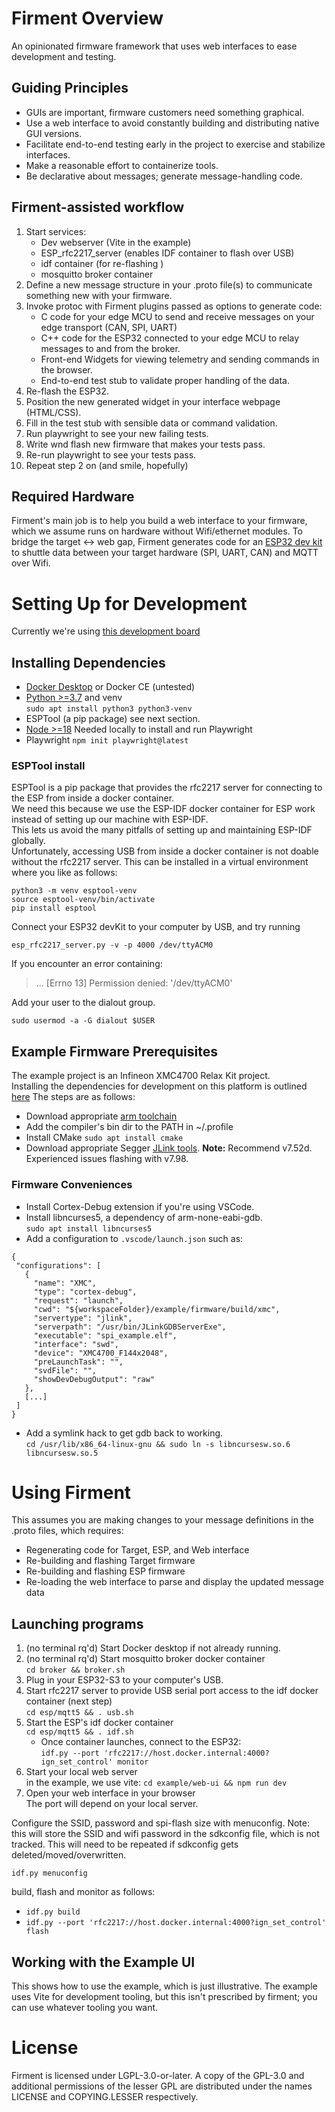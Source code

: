 # Firment Overview
An opinionated firmware framework that uses web interfaces to ease development and testing.

## Guiding Principles
- GUIs are important, firmware customers need something graphical.
- Use a web interface to avoid constantly building and distributing native GUI versions.
- Facilitate end-to-end testing early in the project to exercise and stabilize interfaces.
- Make a reasonable effort to containerize tools.
- Be declarative about messages; generate message-handling code.

## Firment-assisted workflow
1. Start services:
    - Dev webserver (Vite in the example)
    - ESP_rfc2217_server (enables IDF container to flash over USB)
    - idf container (for re-flashing  )
    - mosquitto broker container
2. Define a new message structure in your .proto file(s) to communicate something new with your firmware.
1. Invoke protoc with Firment plugins passed as options to generate code:
    - C code for your edge MCU to send and receive messages on your edge transport (CAN, SPI, UART)
    - C++ code for the ESP32 connected to your edge MCU to relay messages to and from the broker.
    - Front-end Widgets for viewing telemetry and sending commands in the browser.
    - End-to-end test stub to validate proper handling of the data.
1. Re-flash the ESP32.
1. Position the new generated widget in your interface webpage (HTML/CSS).
1. Fill in the test stub with sensible data or command validation.
1. Run playwright to see your new failing tests.
1. Write wnd flash new firmware that makes your tests pass.
1. Re-run playwright to see your tests pass.
1. Repeat step 2 on (and smile, hopefully)

## Required Hardware
Firment's main job is to help you build a web interface to your firmware, which we assume runs on hardware without Wifi/ethernet modules.  To bridge the target <-> web gap, Firment generates code for an [ESP32 dev kit](https://www.amazon.com/dp/B0CNGF6S3F) to shuttle data between your target hardware (SPI, UART, CAN) and MQTT over Wifi.

# Setting Up for Development

Currently we're using [this development board](https://mischianti.org/vcc-gnd-studio-yd-esp32-s3-devkitc-1-clone-high-resolution-pinout-and-specs/)

## Installing Dependencies
- [Docker Desktop](https://www.docker.com/products/docker-desktop/) or Docker CE (untested)
- [Python >=3.7](https://www.python.org/downloads/) and venv \
`sudo apt install python3 python3-venv`
- ESPTool (a pip package) see next section. 
- [Node >=18](https://nodejs.org/) Needed locally to install and run Playwright
- Playwright `npm init playwright@latest`


### ESPTool install
ESPTool is a pip package that provides the rfc2217 server for connecting to the ESP from inside a docker container.\
We need this because we use the ESP-IDF docker container for ESP work instead of setting up our machine with ESP-IDF.\
This lets us avoid the many pitfalls of setting up and maintaining ESP-IDF globally.\
Unfortunately, accessing USB from inside a docker container is not doable without the rfc2217 server.
This can be installed in a virtual environment where you like as follows:
```
python3 -m venv esptool-venv
source esptool-venv/bin/activate
pip install esptool
```
Connect your ESP32 devKit to your computer by USB, and try running
```
esp_rfc2217_server.py -v -p 4000 /dev/ttyACM0
```

If you encounter an error containing:
>... [Errno 13] Permission denied: '/dev/ttyACM0'

Add your user to the dialout group. 
```
sudo usermod -a -G dialout $USER
```

## Example Firmware Prerequisites
The example project is an Infineon XMC4700 Relax Kit project.  
Installing the dependencies for development on this platform is outlined [here](https://github.com/Infineon/pred-main-xmc4700-kit/blob/master/docs/03_Software/01_SoftwareDevelopment.md)
The steps are as follows:
 - Download appropriate [arm toolchain](https://developer.arm.com/downloads/-/arm-gnu-toolchain-downloads)
 - Add the compiler's bin dir to the PATH in ~/.profile
 - Install CMake `sudo apt install cmake`
 - Download appropriate Segger [JLink tools](https://www.segger.com/downloads/jlink).  **Note:** Recommend v7.52d.  Experienced issues flashing with v7.98.

 ### Firmware Conveniences
 - Install Cortex-Debug extension if you're using VSCode.
 - Install libncurses5, a dependency of arm-none-eabi-gdb.\
 `sudo apt install libncurses5`
 - Add a configuration to `.vscode/launch.json` such as:
 ```
 {
  "configurations": [
    {
      "name": "XMC",
      "type": "cortex-debug",
      "request": "launch",
      "cwd": "${workspaceFolder}/example/firmware/build/xmc",
      "servertype": "jlink",
      "serverpath": "/usr/bin/JLinkGDBServerExe",
      "executable": "spi_example.elf",
      "interface": "swd",
      "device": "XMC4700_F144x2048",
      "preLaunchTask": "",
      "svdFile": "",
      "showDevDebugOutput": "raw"
    },
    [...]
  ]
 }
 ```
 - Add a symlink hack to get gdb back to working. \
 `cd /usr/lib/x86_64-linux-gnu && sudo ln -s libncursesw.so.6 libncursesw.so.5`

# Using Firment
This assumes you are making changes to your message definitions in the .proto files, which requires:
- Regenerating code for Target, ESP, and Web interface
- Re-building and flashing Target firmware
- Re-building and flashing ESP firmware
- Re-loading the web interface to parse and display the updated message data

## Launching programs
1. (no terminal rq'd) Start Docker desktop if not already running.
1. (no terminal rq'd) Start mosquitto broker docker container\
`cd broker && broker.sh`
1. Plug in your ESP32-S3 to your computer's USB.
1. Start rfc2217 server to provide USB serial port access to the idf docker container (next step)\
`cd esp/mqtt5 && . usb.sh`
1. Start the ESP's idf docker container \
`cd esp/mqtt5 && . idf.sh`
    - Once container launches, connect to the ESP32: \
    `idf.py --port 'rfc2217://host.docker.internal:4000?ign_set_control' monitor`
1. Start your local web server \
in the example, we use vite: `cd example/web-ui && npm run dev`
1. Open your web interface in your browser \
The port will depend on your local server.


Configure the SSID, password and spi-flash size with menuconfig.  Note: this will store the SSID and wifi password in the sdkconfig file, which is not tracked.  This will need to be repeated if sdkconfig gets deleted/moved/overwritten.
```
idf.py menuconfig
```
build, flash and monitor as follows:
- `idf.py build`
- `idf.py --port 'rfc2217://host.docker.internal:4000?ign_set_control' flash`

## Working with the Example UI
This shows how to use the example, which is just illustrative.  The example uses Vite for development tooling, but this isn't prescribed by firment; you can use whatever tooling you want. 

# License
Firment is licensed under LGPL-3.0-or-later.  A copy of the GPL-3.0 and additional permissions of the lesser GPL are distributed under the names LICENSE and COPYING.LESSER respectively.
